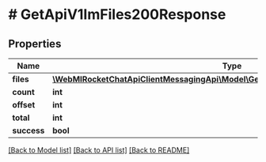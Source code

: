 # # GetApiV1ImFiles200Response

## Properties

Name | Type | Description | Notes
------------ | ------------- | ------------- | -------------
**files** | [**\WebMIRocketChatApiClientMessagingApi\Model\GetApiV1ImFiles200ResponseFilesInner[]**](GetApiV1ImFiles200ResponseFilesInner.md) |  | [optional]
**count** | **int** |  | [optional]
**offset** | **int** |  | [optional]
**total** | **int** |  | [optional]
**success** | **bool** |  | [optional]

[[Back to Model list]](../../README.md#models) [[Back to API list]](../../README.md#endpoints) [[Back to README]](../../README.md)
